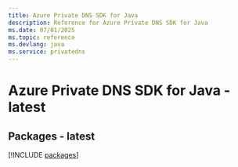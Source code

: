 ```yaml
---
title: Azure Private DNS SDK for Java
description: Reference for Azure Private DNS SDK for Java
ms.date: 07/01/2025
ms.topic: reference
ms.devlang: java
ms.service: privatedns
---
```

# Azure Private DNS SDK for Java - latest
## Packages - latest
[!INCLUDE [packages](private-dns-index.md)]